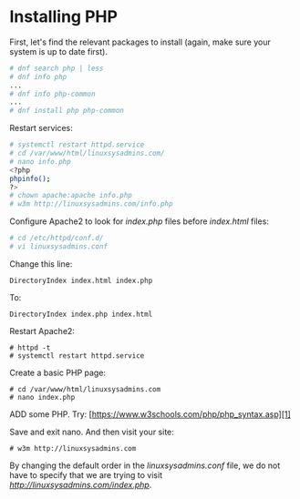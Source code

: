 # Installing PHP

First, let's find the relevant packages to install (again, make sure your
system is up to date first).

```bash
# dnf search php | less
# dnf info php
...
# dnf info php-common
...
# dnf install php php-common
```

Restart services:

```bash
# systemctl restart httpd.service
# cd /var/www/html/linuxsysadmins.com/
# nano info.php
<?php
phpinfo();
?>
# chown apache:apache info.php
# w3m http://linuxsysadmins.com/info.php
```

Configure Apache2 to look for *index.php* files before *index.html* files:

```bash
# cd /etc/httpd/conf.d/
# vi linuxsysadmins.conf
```

Change this line:

```
DirectoryIndex index.html index.php
```

To:

```
DirectoryIndex index.php index.html
```

Restart Apache2:

```
# httpd -t
# systemctl restart httpd.service
```

Create a basic PHP page:

```
# cd /var/www/html/linuxsysadmins.com
# nano index.php
```

ADD some PHP. Try: [https://www.w3schools.com/php/php_syntax.asp][1]

Save and exit nano. And then visit your site:

```
# w3m http://linuxsysadmins.com
```

By changing the default order in the *linuxsysadmins.conf* file, we do not have
to specify that we are trying to visit *http://linuxsysadmins.com/index.php*. 

[1]:https://www.w3schools.com/php/php_syntax.asp
